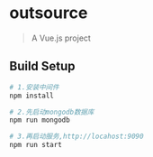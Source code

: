 # outsource

> A Vue.js project

## Build Setup

``` bash
# 1.安装中间件
npm install

# 2.先启动mongodb数据库
npm run mongodb

# 3.再启动服务,http://locahost:9090
npm run start

```

